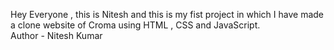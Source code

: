 Hey Everyone , this is Nitesh and this is my fist project in which I have made a clone website of Croma using HTML , CSS and JavaScript.
<br>
Author - Nitesh Kumar
